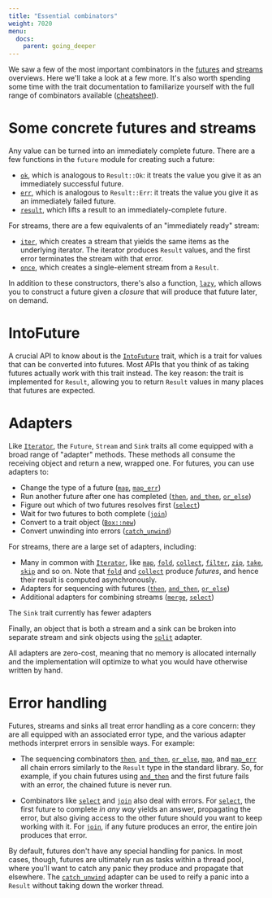 ```yaml
---
title: "Essential combinators"
weight: 7020
menu:
  docs:
    parent: going_deeper
---
```


We saw a few of the most important combinators in the [futures](../../getting-started/futures) and [streams](../../getting-started/streams-and-sinks) overviews. Here we'll take a look at a few more. It's also worth spending some time with the trait documentation to familiarize yourself with the full range of combinators available ([cheatsheet](/img/diagrams/cheatsheet-for-futures.html)).

# Some concrete futures and streams

Any value can be turned into an immediately complete future. There are a few functions in the `future` module for creating such a future:

- [`ok`], which is analogous to `Result::Ok`: it treats the value you give it as an immediately successful future.
- [`err`], which is analogous to `Result::Err`: it treats the value you give it as an immediately failed future.
- [`result`], which lifts a result to an immediately-complete future.

[`ok`]: https://docs.rs/futures/0.1/futures/future/fn.ok.html
[`err`]: https://docs.rs/futures/0.1/futures/future/fn.err.html
[`result`]: https://docs.rs/futures/0.1/futures/future/fn.result.html

For streams, there are a few equivalents of an "immediately ready" stream:

- [`iter`], which creates a stream that yields the same items as the underlying iterator. The iterator produces `Result` values, and the first error terminates the stream with that error.
- [`once`], which creates a single-element stream from a `Result`.

[`iter`]: https://docs.rs/futures/0.1/futures/stream/fn.iter.html
[`once`]: https://docs.rs/futures/0.1/futures/stream/fn.once.html

In addition to these constructors, there's also a function, [`lazy`], which allows you to construct a future given a *closure* that will produce that future later, on demand.

[`lazy`]: https://docs.rs/futures/0.1/futures/future/fn.lazy.html

# IntoFuture

A crucial API to know about is the [`IntoFuture`] trait, which is a trait for values that can be converted into futures. Most APIs that you think of as taking futures actually work with this trait instead. The key reason: the trait is implemented for `Result`, allowing you to return `Result` values in many places that futures are expected.

[`IntoFuture`]: https://docs.rs/futures/0.1/futures/future/trait.IntoFuture.html

# Adapters

Like [`Iterator`], the `Future`, `Stream` and `Sink` traits all come equipped with a broad range of "adapter" methods. These methods all consume the receiving object and return a new, wrapped one. For futures, you can use adapters to:

* Change the type of a future ([`map`], [`map_err`])
* Run another future after one has completed ([`then`], [`and_then`], [`or_else`])
* Figure out which of two futures resolves first ([`select`])
* Wait for two futures to both complete ([`join`])
* Convert to a trait object ([`Box::new`])
* Convert unwinding into errors ([`catch_unwind`])

[`Iterator`]: https://doc.rust-lang.org/std/iter/trait.Iterator.html
[`Box`]: https://doc.rust-lang.org/std/boxed/struct.Box.html
[`Box::new`]: https://doc.rust-lang.org/std/boxed/struct.Box.html#method.new
[`map`]: https://docs.rs/futures/0.1/futures/future/trait.Future.html#method.map
[`map_err`]: https://docs.rs/futures/0.1/futures/future/trait.Future.html#method.map_err
[`then`]: https://docs.rs/futures/0.1/futures/future/trait.Future.html#method.then
[`and_then`]: https://docs.rs/futures/0.1/futures/future/trait.Future.html#method.and_then
[`or_else`]: https://docs.rs/futures/0.1/futures/future/trait.Future.html#method.or_else
[`select`]: https://docs.rs/futures/0.1/futures/future/trait.Future.html#method.select
[`join`]: https://docs.rs/futures/0.1/futures/future/trait.Future.html#method.join
[`catch_unwind`]: https://docs.rs/futures/0.1/futures/future/trait.Future.html#method.catch_unwind

For streams, there are a large set of adapters, including:

* Many in common with [`Iterator`], like [`map`][stream-map], [`fold`], [`collect`], [`filter`], [`zip`], [`take`], [`skip`] and so on. Note that [`fold`] and [`collect`] produce *futures*, and hence their result is computed asynchronously.
* Adapters for sequencing with futures ([`then`][stream-then], [`and_then`][stream-and_then], [`or_else`][stream-or_else])
* Additional adapters for combining streams ([`merge`], [`select`][stream-select])

[stream-map]: https://docs.rs/futures/0.1/futures/stream/trait.Stream.html#method.map
[`fold`]: https://docs.rs/futures/0.1/futures/stream/trait.Stream.html#method.fold
[`collect`]: https://docs.rs/futures/0.1/futures/stream/trait.Stream.html#method.collect
[`filter`]: https://docs.rs/futures/0.1/futures/stream/trait.Stream.html#method.filter
[`zip`]: https://docs.rs/futures/0.1/futures/stream/trait.Stream.html#method.zip
[`take`]: https://docs.rs/futures/0.1/futures/stream/trait.Stream.html#method.take
[`skip`]: https://docs.rs/futures/0.1/futures/stream/trait.Stream.html#method.skip
[stream-then]: https://docs.rs/futures/0.1/futures/stream/trait.Stream.html#method.then
[stream-and_then]: https://docs.rs/futures/0.1/futures/stream/trait.Stream.html#method.and_then
[stream-or_else]: https://docs.rs/futures/0.1/futures/stream/trait.Stream.html#method.or_else
[`merge`]: https://docs.rs/futures/0.1/futures/stream/trait.Stream.html#method.merge
[stream-select]: https://docs.rs/futures/0.1/futures/stream/trait.Stream.html#method.select

The `Sink` trait currently has fewer adapters<!--TODO: fix this link; the most important ones were covered in [the introduction](../../getting-started/streams-and-sinks).-->

Finally, an object that is both a stream and a sink can be broken into separate
stream and sink objects using the [`split`] adapter.

[`split`]: https://docs.rs/futures/0.1/futures/stream/trait.Stream.html#method.split

All adapters are zero-cost, meaning that no memory is allocated internally and the implementation will optimize to what you would have otherwise written by hand.

# Error handling

Futures, streams and sinks all treat error handling as a core concern: they are all equipped with an associated error type, and the various adapter methods interpret errors in sensible ways. For example:

- The sequencing combinators [`then`], [`and_then`], [`or_else`], [`map`], and [`map_err`] all chain errors similarly to the `Result` type in the standard library. So, for example, if you chain futures using [`and_then`] and the first future fails with an error, the chained future is never run.

- Combinators like [`select`] and [`join`] also deal with errors. For [`select`], the first future to complete *in any way* yields an answer, propagating the error, but also giving access to the other future should you want to keep working with it. For [`join`], if any future produces an error, the entire join produces that error.

By default, futures don't have any special handling for panics. In most cases, though, futures are ultimately run as tasks within a thread pool, where you'll want to catch any panic they produce and propagate that elsewhere. The [`catch_unwind`] adapter can be used to reify a panic into a `Result` without taking down the worker thread.
